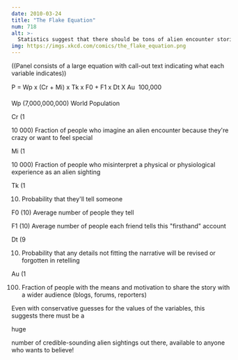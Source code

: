 ```yaml
---
date: 2010-03-24
title: "The Flake Equation"
num: 718
alt: >-
  Statistics suggest that there should be tons of alien encounter stories, and in practice there are tons of alien encounter stories. This is known as Fermi's Lack-of-a-Paradox.
img: https://imgs.xkcd.com/comics/the_flake_equation.png
---
```

((Panel consists of a large equation with call-out text indicating what each variable indicates))

P = Wp x (Cr + Mi) x Tk x F0 + F1 x Dt X Au  100,000

Wp (7,000,000,000) World Population

Cr (1

10 000) Fraction of people who imagine an alien encounter because they're crazy or want to feel special

Mi (1

10 000) Fraction of people who misinterpret a physical or physiological experience as an alien sighting

Tk (1

10) Probability that they'll tell someone

F0 (10) Average number of people they tell

F1 (10) Average number of people each friend tells this "firsthand" account

Dt (9

10) Probability that any details not fitting the narrative will be revised or forgotten in retelling

Au (1

100) Fraction of people with the means and motivation to share the story with a wider audience (blogs, forums, reporters)

Even with conservative guesses for the values of the variables, this suggests there must be a 

huge

 number of credible-sounding alien sightings out there, available to anyone who wants to believe!

